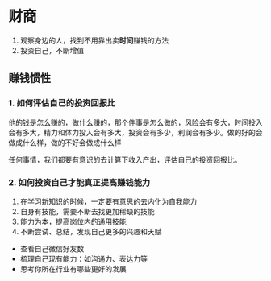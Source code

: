 # 财商

1. 观察身边的人，找到不用靠出卖**时间**赚钱的方法
2. 投资自己，不断增值

## 赚钱惯性

### 1. 如何评估自己的投资回报比

他的钱是怎么赚的，做什么赚的，那个件事是怎么做的，风险会有多大，时间投入会有多大，精力和体力投入会有多大，投资会有多少，利润会有多少。做的好的会做成什么样，做的不好会做成什么样

任何事情，我们都要有意识的去计算下收入产出，评估自己的投资回报比。

### 2. 如何投资自己才能真正提高赚钱能力

1. 在学习新知识的时候，一定要有意思的去内化为自我能力
2. 自身有技能，需要不断去找更加稀缺的技能
3. 能力为本，提高岗位内的通用技能
4. 不断尝试、总结，发现自己更多的兴趣和天赋

- 查看自己微信好友数
- 梳理自己现有能力：如沟通力、表达力等
- 思考你所在行业有哪些更好的发展